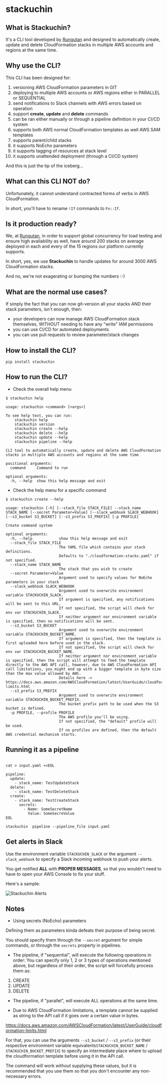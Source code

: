 # stackuchin

## What is Stackuchin?

It's a CLI tool developed by [Rungutan](https://rungutan.com) and designed to automatically create, update and delete CloudFormation stacks in multiple AWS accounts and regions at the same time.


## Why use the CLI?

This CLI has been designed for:
1) versioning AWS CloudFormation parameters in GIT
2) deploying to multiple AWS accounts or AWS regions either in PARALLEL or SEQUENTIAL
3) send notifications to Slack channels with AWS errors based on operation
4) support **create**, **update** and **delete** commands
5) can be ran either manually or through a pipeline definition in your CI/CD system
6) supports both AWS normal CloudFormation templates as well AWS SAM templates
7) supports parent/child stacks
8) it supports NoEcho parameters
9) it supports tagging of resources at stack level
10) it supports unattended deployment (through a CI/CD system)

And this is just the tip of the iceberg...

## What can this CLI NOT do?

Unfortunately, it cannot understand contracted forms of verbs in AWS CloudFormation.

In short, you'll have to rename `!If` commands to `Fn::If`.

## Is it production ready?

We, at [Rungutan](https://rungutan.com), in order to support global concurrency for load testing and ensure high availability as well, have around 200 stacks on average deployed in each and every of the 15 regions our platform currently supports.

In short, yes, we use **Stackuchin** to handle updates for around 3000 AWS CloudFormation stacks.

And no, we're not exagerating or bumping the numbers :-)

## What are the normal use cases?

If simply the fact that you can now git-version all your stacks AND their stack parameters, isn't enough, then:
* your developers can now manage AWS CloudFormation stack themselves, WITHOUT needing to have any "write" IAM permissions
* you can use CI/CD for automated deployments
* you can use pull requests to review parameter/stack changes

## How to install the CLI?

```shell script
pip install stackuchin
```

## How to run the CLI?

* Check the overall help menu

```shell script
$ stackuchin help

usage: stackuchin <command> [<args>]

To see help text, you can run:
    stackuchin help
    stackuchin version
    stackuchin create --help
    stackuchin delete --help
    stackuchin update --help
    stackuchin pipeline --help

CLI tool to automatically create, update and delete AWS CloudFormation stacks in multiple AWS accounts and regions at the same time

positional arguments:
  command     Command to run

optional arguments:
  -h, --help  show this help message and exit

```

* Check the help menu for a specific command

```shell script
$ stackuchin create --help

usage: stackuchin [-h] [--stack_file STACK_FILE] --stack_name STACK_NAME [--secret Parameter=Value] [--slack_webhook SLACK_WEBHOOK] [--s3_bucket S3_BUCKET] [--s3_prefix S3_PREFIX] [-p PROFILE]

Create command system

optional arguments:
  -h, --help            show this help message and exit
  --stack_file STACK_FILE
                        The YAML file which contains your stack definitions.
                        Defaults to "./cloudformation-stacks.yaml" if not specified.
  --stack_name STACK_NAME
                        The stack that you wish to create
  --secret Parameter=Value
                        Argument used to specify values for NoEcho parameters in your stack
  --slack_webhook SLACK_WEBHOOK
                        Argument used to overwrite environment variable STACKUCHIN_SLACK.
                        If argument is specified, any notifications will be sent to this URL.
                        If not specified, the script will check for env var STACKUCHIN_SLACK.
                        If neither argument nor environment variable is specified, then no notifications will be sent.
  --s3_bucket S3_BUCKET
                        Argument used to overwrite environment variable STACKUCHIN_BUCKET_NAME.
                        If argument is specified, then the template is first uploaded here before used in the stack.
                        If not specified, the script will check for env var STACKUCHIN_BUCKET_NAME.
                        If neither argument nor environment variable is specified, then the script will attempt to feed the template directly to the AWS API call, however, due to AWS CloudFormation API call limitations, you might end up with a bigger template in byte size than the max value allowed by AWS.
                        Details here -> https://docs.aws.amazon.com/AWSCloudFormation/latest/UserGuide/cloudformation-limits.html
  --s3_prefix S3_PREFIX
                        Argument used to overwrite environment variable STACKUCHIN_BUCKET_PREFIX.
                        The bucket prefix path to be used when the S3 bucket is defined.
  -p PROFILE, --profile PROFILE
                        The AWS profile you'll be using.
                        If not specified, the "default" profile will be used. 
                        If no profiles are defined, then the default AWS credential mechanism starts.

```

## Running it as a pipeline

```shell script

cat > input.yaml <<EOL

pipeline:
  update:
    - stack_name: TestUpdateStack
  delete:
    - stack_name: TestDeleteStack
  create:
    - stack_name: TestCreateStack
      secrets:
        - Name: SomeSecretName
          Value: SomeSecreValue
EOL

stackuchin  pipeline --pipeline_file input.yaml

```

## Get alerts in Slack

Use the environment variable `STACKUCHIN_SLACK` or the argument `--slack_webhook` to specify a Slack incoming webhook to push your alerts.

You get notified **ALL** with **PROPER MESSAGES**, so that you wouldn't need to have to open your AWS Console to fix your stuff.

Here's a sample:

![Stackuchin Alerts](stackuchin-alert.png) 


## Notes

* Using secrets (NoEcho) parameters

Defining them as parameters kinda defeats their purpose of being secret.

You should specify them through the `--secret` argument for simple commands, or through the `secrets` property in pipelines.

* The pipeline, if "sequential", will execute the following operations in order:
You can specify only 1, 2 or 3 types of operations mentioned above, but regardless of their order, the script will forcefully process them as:
1) CREATE
2) UPDATE
3) DELETE 

* The pipeline, if "parallel", will execute ALL operations at the same time.

* Due to AWS CloudFormation limitations, a template cannot be supplied as string to the API call if it goes over a certain value in bytes.

https://docs.aws.amazon.com/AWSCloudFormation/latest/UserGuide/cloudformation-limits.html

For that, you can use the arguments `--s3_bucket` / `--s3_prefix` (or their respective environment variable equivalents`STACKUCHIN_BUCKET_NAME` / `STACKUCHIN_BUCKET_PREFIX`) to specify an intermediate place where to upload the cloudformation template before using it in the API call.

The command will work without supplying these values, but it is recommended that you use them so that you don't encounter any non-necessary errors.
